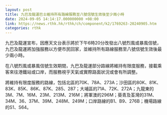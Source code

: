 ```yaml
---
layout: post
title: 九巴及龍運巴士維持所有路線服務至八號信號生效後至少兩小時
date: 2024-09-05 14:14:17.000000000 +08:00
link: https://news.rthk.hk/rthk/ch/component/k2/1769263-20240905.htm
categories: rthk
---
```


九巴及龍運宣布，因應天文台表示將於下午6時20分改發出八號烈風或暴風信號，九巴及龍運將加強服務以方便市民回家，並維持所有路線服務至八號信號生效後最少兩小時。

在八號烈風或暴風信號生效期間，九巴及龍運部分路線將維持有限度服務，接載乘客來往港鐵站或口岸，而服務視乎天氣或實際路面狀況或會有所調整。

將維持有限度服務的路線，包括北區的70K、78A、273A；沙田區的80K、81K、83K、85K、86K、87K、285、287；大埔區的71A、72K、272A；九龍東的3M、7M、16M、23M、213M、216M；將軍澳的296M；葵青及荃灣的31M、34M、36、37M、39M、248M、249M；口岸路線的B1、B9、276B；機場路線的S1、S64。
